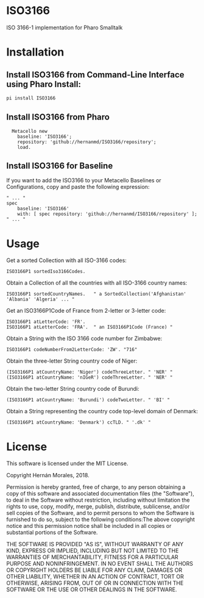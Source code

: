 # ISO3166

ISO 3166-1 implementation for Pharo Smalltalk

# Installation

## Install ISO3166 from Command-Line Interface using Pharo Install:

```bash
pi install ISO3166
```

## Install ISO3166 from Pharo

[//]: # (pist)
```smalltalk
  Metacello new
    baseline: 'ISO3166';
    repository: 'github://hernanmd/ISO3166/repository';
    load.
```

## Install ISO3166 for Baseline

If you want to add the ISO3166 to your Metacello Baselines or Configurations, copy and paste the following expression:

	" ... "
	spec
		baseline: 'ISO3166' 
		with: [ spec repository: 'github://hernanmd/ISO3166/repository' ];
	" ... "

# Usage

Get a sorted Collection with all ISO-3166 codes:
```smalltalk
ISO3166P1 sortedIso3166Codes.
```

Obtain a Collection of all the countries with all ISO-3166 country names:
```smalltalk
ISO3166P1 sortedCountryNames.   " a SortedCollection('Afghanistan' 'Albania' 'Algeria' ... "
```

Get an ISO3166P1Code of France from 2-letter or 3-letter code:
```smalltalk
ISO3166P1 atLetterCode: 'FR'.
ISO3166P1 atLetterCode: 'FRA'.  " an ISO3166P1Code (France) "
```

Obtain a String with the ISO 3166 code number for Zimbabwe:
```smalltalk
ISO3166P1 codeNumberFrom2LetterCode: 'ZW'. "716"
```

Obtain the three-letter String country code of Niger:
```smalltalk
(ISO3166P1 atCountryName: 'Niger') codeThreeLetter. " 'NER' "
(ISO3166P1 atCountryName: 'nIGeR') codeThreeLetter. " 'NER' "
```

Obtain the two-letter String country code of Burundi:
```smalltalk
(ISO3166P1 atCountryName: 'Burundi') codeTwoLetter. " 'BI' "
```

Obtain a String representing the country code top-level domain of Denmark:

```smalltalk
(ISO3166P1 atCountryName: 'Denmark') ccTLD. " '.dk' "
```

# License

This software is licensed under the MIT License.

Copyright Hernán Morales, 2018.

Permission is hereby granted, free of charge, to any person obtaining a copy of this software and associated documentation files (the "Software"), to deal in the Software without restriction, including without limitation the rights to use, copy, modify, merge, publish, distribute, sublicense, and/or sell copies of the Software, and to permit persons to whom the Software is furnished to do so, subject to the following conditions:The above copyright notice and this permission notice shall be included in all copies or substantial portions of the Software.

THE SOFTWARE IS PROVIDED "AS IS", WITHOUT WARRANTY OF ANY KIND, EXPRESS OR IMPLIED, INCLUDING BUT NOT LIMITED TO THE WARRANTIES OF MERCHANTABILITY, FITNESS FOR A PARTICULAR PURPOSE AND NONINFRINGEMENT. IN NO EVENT SHALL THE AUTHORS OR COPYRIGHT HOLDERS BE LIABLE FOR ANY CLAIM, DAMAGES OR OTHER LIABILITY, WHETHER IN AN ACTION OF CONTRACT, TORT OR OTHERWISE, ARISING FROM, OUT OF OR IN CONNECTION WITH THE SOFTWARE OR THE USE OR OTHER DEALINGS IN THE SOFTWARE.

